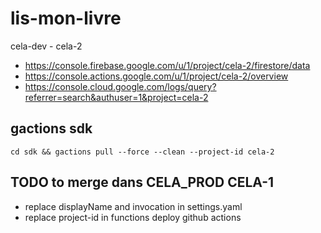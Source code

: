 # lis-mon-livre

cela-dev - cela-2

  - https://console.firebase.google.com/u/1/project/cela-2/firestore/data
  - https://console.actions.google.com/u/1/project/cela-2/overview
  - https://console.cloud.google.com/logs/query?referrer=search&authuser=1&project=cela-2

## gactions sdk

`cd sdk && gactions pull --force --clean --project-id cela-2`


## TODO to merge dans CELA_PROD CELA-1

- replace displayName and invocation in settings.yaml
- replace project-id in functions deploy github actions
